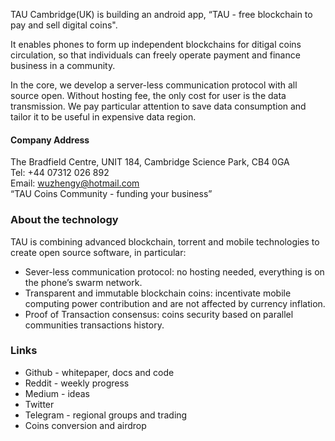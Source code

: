TAU Cambridge(UK) is building an android app, “TAU - free blockchain to pay and sell digital coins". <br>

It enables phones to form up independent blockchains for ditigal coins circulation, so that individuals can freely operate payment and finance business in a community.

In the core, we develop a server-less communication protocol with all source open. Without hosting fee, the only cost for user is the data transmission. We pay particular attention to save data consumption and tailor it to be useful in expensive data region.

#### Company Address
The Bradfield Centre, UNIT 184, Cambridge Science Park, CB4 0GA <br>
Tel: +44 07312 026 892 <br>
Email: wuzhengy@hotmail.com <br>
“TAU Coins Community - funding your business” <br>

### About the technology

TAU is combining advanced blockchain, torrent and mobile technologies to create open source software, in particular:
* Sever-less communication protocol: no hosting needed, everything is on the phone’s swarm network.
* Transparent and immutable blockchain coins: incentivate mobile computing power contribution and are not affected by currency inflation.
* Proof of Transaction consensus: coins security based on parallel communities transactions history. 

### Links
* Github - whitepaper, docs and code
* Reddit - weekly progress
* Medium - ideas
* Twitter
* Telegram - regional groups and trading
* Coins conversion and airdrop
